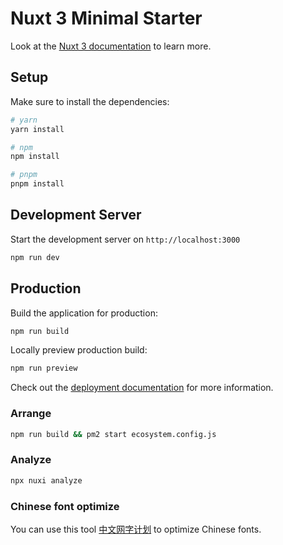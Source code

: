 # Nuxt 3 Minimal Starter

Look at the [Nuxt 3 documentation](https://nuxt.com/docs/getting-started/introduction) to learn more.

## Setup

Make sure to install the dependencies:

```bash
# yarn
yarn install

# npm
npm install

# pnpm
pnpm install
```

## Development Server

Start the development server on `http://localhost:3000`

```bash
npm run dev
```

## Production

Build the application for production:

```bash
npm run build
```

Locally preview production build:

```bash
npm run preview
```

Check out the [deployment documentation](https://nuxt.com/docs/getting-started/deployment) for more information.

### Arrange

```bash
npm run build && pm2 start ecosystem.config.js
```
  
### Analyze

  ```bash
  npx nuxi analyze
  ```

### Chinese font optimize

  You can use this tool [中文网字计划](https://chinese-font.netlify.app/online-split/) to optimize Chinese fonts.
  